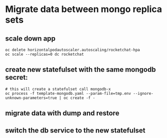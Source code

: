 # Migrate data between mongo replica sets

## scale down app
```shell
oc delete horizontalpodautoscaler.autoscaling/rocketchat-hpa
oc scale --replicas=0 dc rocketchat
```

## create new statefulset with the same mongodb secret:
```shell
# this will create a statefulset call mongodb-x
oc process -f template-mongodb.yaml --param-file=tmp.env --ignore-unknown-parameters=true | oc create -f -
```

## migrate data with dump and restore

## switch the db service to the new statefulset
